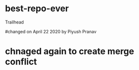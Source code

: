 # best-repo-ever
Trailhead 

#changed on April 22 2020 by Piyush Pranav
# chnaged again to create merge conflict